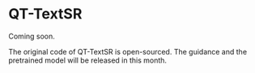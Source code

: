 # QT-TextSR


Coming soon.

The original code of QT-TextSR is open-sourced. The guidance and the pretrained model will be released in this month.
